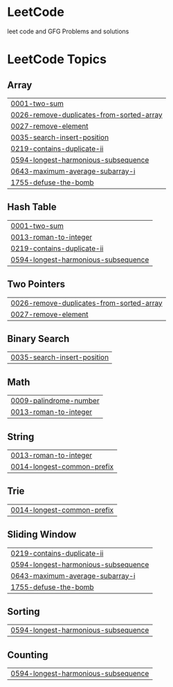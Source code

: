 # LeetCode
leet code and GFG Problems and solutions

<!---LeetCode Topics Start-->
# LeetCode Topics
## Array
|  |
| ------- |
| [0001-two-sum](https://github.com/Akash-kadam14/LeetCode/tree/master/0001-two-sum) |
| [0026-remove-duplicates-from-sorted-array](https://github.com/Akash-kadam14/LeetCode/tree/master/0026-remove-duplicates-from-sorted-array) |
| [0027-remove-element](https://github.com/Akash-kadam14/LeetCode/tree/master/0027-remove-element) |
| [0035-search-insert-position](https://github.com/Akash-kadam14/LeetCode/tree/master/0035-search-insert-position) |
| [0219-contains-duplicate-ii](https://github.com/Akash-kadam14/LeetCode/tree/master/0219-contains-duplicate-ii) |
| [0594-longest-harmonious-subsequence](https://github.com/Akash-kadam14/LeetCode/tree/master/0594-longest-harmonious-subsequence) |
| [0643-maximum-average-subarray-i](https://github.com/Akash-kadam14/LeetCode/tree/master/0643-maximum-average-subarray-i) |
| [1755-defuse-the-bomb](https://github.com/Akash-kadam14/LeetCode/tree/master/1755-defuse-the-bomb) |
## Hash Table
|  |
| ------- |
| [0001-two-sum](https://github.com/Akash-kadam14/LeetCode/tree/master/0001-two-sum) |
| [0013-roman-to-integer](https://github.com/Akash-kadam14/LeetCode/tree/master/0013-roman-to-integer) |
| [0219-contains-duplicate-ii](https://github.com/Akash-kadam14/LeetCode/tree/master/0219-contains-duplicate-ii) |
| [0594-longest-harmonious-subsequence](https://github.com/Akash-kadam14/LeetCode/tree/master/0594-longest-harmonious-subsequence) |
## Two Pointers
|  |
| ------- |
| [0026-remove-duplicates-from-sorted-array](https://github.com/Akash-kadam14/LeetCode/tree/master/0026-remove-duplicates-from-sorted-array) |
| [0027-remove-element](https://github.com/Akash-kadam14/LeetCode/tree/master/0027-remove-element) |
## Binary Search
|  |
| ------- |
| [0035-search-insert-position](https://github.com/Akash-kadam14/LeetCode/tree/master/0035-search-insert-position) |
## Math
|  |
| ------- |
| [0009-palindrome-number](https://github.com/Akash-kadam14/LeetCode/tree/master/0009-palindrome-number) |
| [0013-roman-to-integer](https://github.com/Akash-kadam14/LeetCode/tree/master/0013-roman-to-integer) |
## String
|  |
| ------- |
| [0013-roman-to-integer](https://github.com/Akash-kadam14/LeetCode/tree/master/0013-roman-to-integer) |
| [0014-longest-common-prefix](https://github.com/Akash-kadam14/LeetCode/tree/master/0014-longest-common-prefix) |
## Trie
|  |
| ------- |
| [0014-longest-common-prefix](https://github.com/Akash-kadam14/LeetCode/tree/master/0014-longest-common-prefix) |
## Sliding Window
|  |
| ------- |
| [0219-contains-duplicate-ii](https://github.com/Akash-kadam14/LeetCode/tree/master/0219-contains-duplicate-ii) |
| [0594-longest-harmonious-subsequence](https://github.com/Akash-kadam14/LeetCode/tree/master/0594-longest-harmonious-subsequence) |
| [0643-maximum-average-subarray-i](https://github.com/Akash-kadam14/LeetCode/tree/master/0643-maximum-average-subarray-i) |
| [1755-defuse-the-bomb](https://github.com/Akash-kadam14/LeetCode/tree/master/1755-defuse-the-bomb) |
## Sorting
|  |
| ------- |
| [0594-longest-harmonious-subsequence](https://github.com/Akash-kadam14/LeetCode/tree/master/0594-longest-harmonious-subsequence) |
## Counting
|  |
| ------- |
| [0594-longest-harmonious-subsequence](https://github.com/Akash-kadam14/LeetCode/tree/master/0594-longest-harmonious-subsequence) |
<!---LeetCode Topics End-->